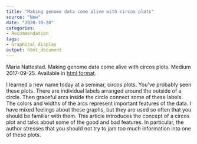 ```yaml
---
title: "Making genome data come alive with circos plots"
source: "New"
date: "2020-10-20"
categories:
- Recommendation
tags:
- Graphical display
output: html_document
---
```


Maria Nattestad. Making genome data come alive with circos plots. Medium 2017-09-25. Available in [html format](https://medium.com/@Marianattestad/a-treatise-on-making-circos-plots-from-genomic-data-7ff496849e0).

<!---more--->

I learned a new name today at a seminar, circos plots. You've probably seen these plots. There are individual labels arranged around the outside of a circle. Then graceful arcs inside the circle connect some of these labels. The colors and widths of the arcs represent important features of the data. I have mixed feelings about these graphs, but they are used so often that you should be familiar with them. This article introduces the concept of a circos plot and talks about some of the good and bad features. In particular, the author stresses that you should not try to jam too much information into one of these plots.
